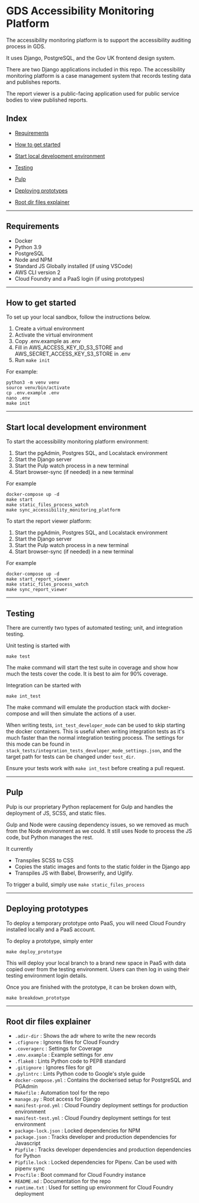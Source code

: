 # GDS Accessibility Monitoring Platform

The accessibility monitoring platform is to support the accessibility auditing process in GDS.

It uses Django, PostgreSQL, and the Gov UK frontend design system.

There are two Django applications included in this repo. The accessibility monitoring platform is a case management system that records testing data and publishes reports. 

The report viewer is a public-facing application used for public service bodies to view published reports.

## Index

- [Requirements](#Requirements)

- [How to get started](#How-to-get-started)

- [Start local development environment](#Start-local-development-environment)

- [Testing](#Testing)

- [Pulp](#Pulp)

- [Deploying prototypes](#Deploying-prototypes)

- [Root dir files explainer](#Root-dir-files-explainer)

---
## Requirements

- Docker
- Python 3.9
- PostgreSQL
- Node and NPM
- Standard JS Globally installed (if using VSCode)
- AWS CLI version 2
- Cloud Foundry and a PaaS login (if using prototypes)

---
## How to get started

To set up your local sandbox, follow the instructions below.

1. Create a virtual environment
2. Activate the virtual environment
3. Copy .env.example as .env
4. Fill in AWS_ACCESS_KEY_ID_S3_STORE and AWS_SECRET_ACCESS_KEY_S3_STORE in .env
5. Run `make init`

For example:

```
python3 -m venv venv
source venv/bin/activate
cp .env.example .env
nano .env
make init
```
---
## Start local development environment

To start the accessibility monitoring platform environment:

1. Start the pgAdmin, Postgres SQL, and Localstack environment
2. Start the Django server
3. Start the Pulp watch process in a new terminal
4. Start browser-sync (if needed) in a new terminal

For example

```
docker-compose up -d
make start
make static_files_process_watch
make sync_accessibility_monitoring_platform
```

To start the report viewer platform:

1. Start the pgAdmin, Postgres SQL, and Localstack environment
2. Start the Django server
3. Start the Pulp watch process in a new terminal
4. Start browser-sync (if needed) in a new terminal

For example

```
docker-compose up -d
make start_report_viewer
make static_files_process_watch
make sync_report_viewer
```

---

## Testing

There are currently two types of automated testing; unit, and integration testing.

Unit testing is started with

```
make test
```

The make command will start the test suite in coverage and show how much the tests cover the code. It is best to aim for 90% coverage.

Integration can be started with

```
make int_test
```

The make command will emulate the production stack with docker-compose and will then simulate the actions of a user. 

When writing tests, `int_test_developer_mode` can be used to skip starting the docker containers. This is useful when writing integration tests as it's much faster than the normal integration testing process.
The settings for this mode can be found in `stack_tests/integration_tests_developer_mode_settings.json`, and the target path for tests can be changed under `test_dir`.

Ensure your tests work with `make int_test` before creating a pull request.

---

## Pulp

Pulp is our proprietary Python replacement for Gulp and handles the deployment of JS, SCSS, and static files.

Gulp and Node were causing dependency issues, so we removed as much from the Node environment as we could. It still uses Node to process the JS code, but Python manages the rest.

It currently
- Transpiles SCSS to CSS
- Copies the static images and fonts to the static folder in the Django app
- Transpiles JS with Babel, Browserify, and Uglify.

To trigger a build, simply use `make static_files_process`

---
## Deploying prototypes

To deploy a temporary prototype onto PaaS, you will need Cloud Foundry installed locally and a PaaS account.

To deploy a prototype, simply enter

```
make deploy_prototype
```

This will deploy your local branch to a brand new space in PaaS with data copied over from the testing environment. Users can then log in using their testing environment login details.

Once you are finished with the prototype, it can be broken down with,
```
make breakdown_prototype
```

---
## Root dir files explainer

- `.adir-dir` : Shows the adr where to write the new records
- `.cfignore` : Ignores files for Cloud Foundry
- `.coveragerc` : Settings for Coverage
- `.env.example` : Example settings for .env
- `.flake8` : Lints Python code to PEP8 standard
- `.gitignore` : Ignores files for git
- `.pylintrc` : Lints Python code to Google's style guide
- `docker-compose.yml` : Contains the dockerised setup for PostgreSQL and PGAdmin
- `Makefile` : Automation tool for the repo
- `manage.py` : Root access for Django
- `manifest-prod.yml` : Cloud Foundry deployment settings for production environment
- `manifest-test.yml` : Cloud Foundry deployment settings for test environment
- `package-lock.json` : Locked dependencies for NPM
- `package.json` : Tracks developer and production dependencies for Javascript
- `Pipfile` : Tracks developer dependencies and production dependencies for Python
- `Pipfile.lock` : Locked dependencies for Pipenv. Can be used with pipenv sync
- `Procfile` : Boot command for Cloud Foundry instance
- `README.md` : Documentation for the repo
- `runtime.txt` : Used for setting up environment for Cloud Foundry deployment
